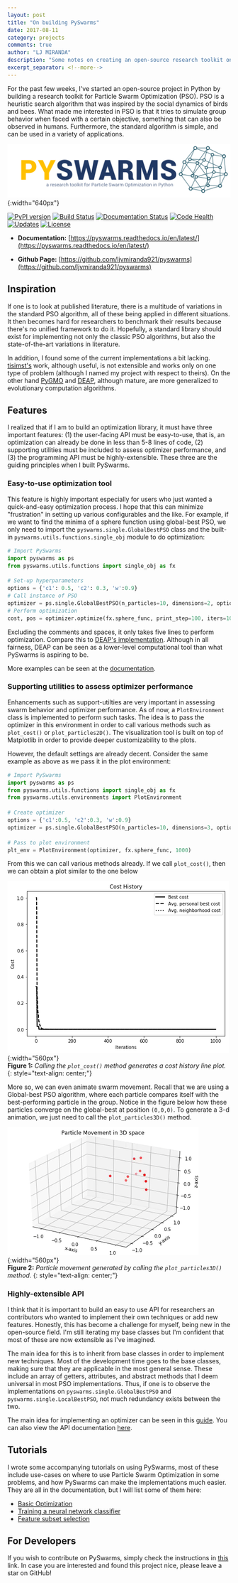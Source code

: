 ```yaml
---
layout: post
title: "On building PySwarms"
date: 2017-08-11
category: projects
comments: true
author: "LJ MIRANDA"
description: "Some notes on creating an open-source research toolkit on Particle Swarm Optimization."
excerpt_separator: <!--more-->
---
```


For the past few weeks, I've started an open-source project in Python by building a research toolkit
for Particle Swarm Optimization (PSO). PSO is a heuristic search algorithm that was inspired by the
social dynamics of birds and bees.<!--more--> What made me interested in PSO is that it tries to simulate group
behavior when faced with a certain objective, something that can also be observed in humans. Furthermore,
the standard algorithm is simple, and can be used in a variety of applications.


![PySwarms](/assets/png/pyswarms/pyswarms-header.png){:width="640px"}

[![PyPI version](https://badge.fury.io/py/pyswarms.svg)](https://badge.fury.io/py/pyswarms)
[![Build Status](https://img.shields.io/travis/ljvmiranda921/pyswarms.svg)](https://travis-ci.org/ljvmiranda921/pyswarms)
[![Documentation Status](https://readthedocs.org/projects/pyswarms/badge/?version=latest)](https://pyswarms.readthedocs.io/en/latest/?badge=latest)
[![Code Health](https://landscape.io/github/ljvmiranda921/pyswarms/master/landscape.svg?style=flat)](https://landscape.io/github/ljvmiranda921/pyswarms/master)
[![Updates](https://pyup.io/repos/github/ljvmiranda921/pyswarms/shield.svg)](https://pyup.io/repos/github/ljvmiranda921/pyswarms/)
[![License](https://img.shields.io/badge/license-MIT-blue.svg)](https://raw.githubusercontent.com/ljvmiranda921/pyswarms/master/LICENSE)

- __Documentation:__ [https://pyswarms.readthedocs.io/en/latest/](https://pyswarms.readthedocs.io/en/latest/)

- __Github Page:__ [https://github.com/ljvmiranda921/pyswarms](https://github.com/ljvmiranda921/pyswarms)


## Inspiration

If one is to look at published literature, there is a multitude of variations in the standard
PSO algorithm, all of these being applied in different situations. It then becomes hard for researchers
to benchmark their results because there's no unified framework to do it. Hopefully, a standard library
should exist for implementing not only the classic PSO algorithms, but also the state-of-the-art variations
in literature.  

In addition, I found some of the current implementations a bit lacking. [tisimst's](https://github.com/tisimst/pyswarm)
work, although useful, is not extensible and works only on one type of problem (although I named my project
with respect to theirs). On the other hand [PyGMO](http://esa.github.io/pygmo/) and [DEAP](https://github.com/DEAP/deap),
although mature, are more generalized to evolutionary computation algorithms.

## Features

I realized that if I am to build an optimization library, it must have three important features: (1) the
user-facing API must be easy-to-use, that is, an optimization can already be done in less than 5-8 lines
of code, (2) supporting utilities must be included to assess optimizer performance, and (3) the programming
API must be highly-extensible. These three are the guiding principles when I built PySwarms.

### Easy-to-use optimization tool

This feature is highly important especially for users who just wanted a quick-and-easy optimization process.
I hope that this can minimize "frustration" in setting up various configurables and the like. For example,
if we want to find the minima of a sphere function using global-best PSO, we only need to import the
`pyswarms.single.GlobalBestPSO` class and the built-in `pyswarms.utils.functions.single_obj` module to
do optimization:

```python
# Import PySwarms
import pyswarms as ps
from pyswarms.utils.functions import single_obj as fx

# Set-up hyperparameters
options = {'c1': 0.5, 'c2': 0.3, 'w':0.9}
# Call instance of PSO
optimizer = ps.single.GlobalBestPSO(n_particles=10, dimensions=2, options=options)
# Perform optimization
cost, pos = optimizer.optimize(fx.sphere_func, print_step=100, iters=1000, verbose=2)
```

Excluding the comments and spaces, it only takes five lines to perform optimization. Compare this to
[DEAP's implementation](http://deap.readthedocs.io/en/master/overview.html). Although in all fairness,
DEAP can be seen as a lower-level computational tool than what PySwarms is aspiring to be.

More examples can be seen at the [documentation](https://pyswarms.readthedocs.io/en/latest/examples/usecases.html).

### Supporting utilities to assess optimizer performance

Enhancements such as support-utilties are very important in assessing swarm behavior and optimizer
performance. As of now, a `PlotEnvironment` class is implemented to perform such tasks. The idea is
to pass the optimizer in this environment in order to call various methods such as `plot_cost()` or
`plot_particles2D()`. The visualization tool is built on top of Matplotlib in order to provide
deeper customizability to the plots.

However, the default settings are already decent. Consider the same example as above as we pass it in
the plot environment:

```python
# Import PySwarms
import pyswarms as ps
from pyswarms.utils.functions import single_obj as fx
from pyswarms.utils.environments import PlotEnvironment

# Create optimizer
options = {'c1':0.5, 'c2':0.3, 'w':0.9}
optimizer = ps.single.GlobalBestPSO(n_particles=10, dimensions=3, options=options)

# Pass to plot environment
plt_env = PlotEnvironment(optimizer, fx.sphere_func, 1000)
```

From this we can call various methods already. If we call `plot_cost()`, then we can obtain a plot
similar to the one below

![Cost History](/assets/png/pyswarms/output_9_0.png){:width="560px"}   
__Figure 1:__ _Calling the `plot_cost()` method generates a cost history line plot._
{: style="text-align: center;"}

More so, we can even animate swarm movement. Recall that we are using a Global-best PSO algorithm,
where each particle compares itself with the best-performing particle in the group. Notice in the
figure below how these particles converge on the global-best at position `(0,0,0)`. To generate
a 3-d animation, we just need to call the `plot_particles3D()` method.

![3D particle movement](/assets/png/pyswarms/output_3d.gif){:width="560px"}   
__Figure 2:__ _Particle movement generated by calling the `plot_particles3D()` method._
{: style="text-align: center;"}

### Highly-extensible API

I think that it is important to build an easy to use API for researchers an contributors who wanted
to implement their own techniques or add new features. Honestly, this has become a challenge for myself,
being new in the open-source field. I'm still iterating my base classes but I'm confident that most of
these are now extensible as I've imagined.

The main idea for this is to inherit from base classes in order to implement new techniques. Most of the
development time goes to the base classes, making sure that they are applicable in the most general sense.
These include an array of getters, attributes, and abstract methods that I deem universal in most PSO
implementations. Thus, if one is to observe the implementations on `pyswarms.single.GlobalBestPSO` and
`pyswarms.single.LocalBestPSO`, not much redundancy exists between the two.

The main idea for implementing an optimizer can be seen in this [guide](https://pyswarms.readthedocs.io/en/latest/contributing.optimizer.html). You can also view the API
documentation [here](https://pyswarms.readthedocs.io/en/latest/api/pyswarms.html).

## Tutorials

I wrote some accompanying tutorials on using PySwarms, most of these include use-cases on where to
use Particle Swarm Optimization in some problems, and how PySwarms can make the implementations much
easier. They are all in the documentation, but I will list some of them here:

* [Basic Optimization](https://pyswarms.readthedocs.io/en/latest/examples/basic_optimization.html)
* [Training a neural network classifier](https://pyswarms.readthedocs.io/en/latest/examples/train_neural_network.html)
* [Feature subset selection](https://pyswarms.readthedocs.io/en/latest/examples/feature_subset_selection.html)

## For Developers

If you wish to contribute on PySwarms, simply check the instructions in [this](https://pyswarms.readthedocs.io/en/latest/contributing.html) link. In case you are interested and found this project nice, please leave a star on GitHub!